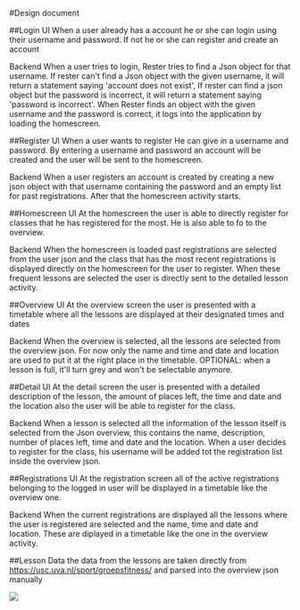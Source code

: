#Design document

##Login
UI
When a user already has a account he or she can login using their username and password. If not he or she can register and create an account

Backend
When a user tries to login, Rester tries to find a Json object for that username. If rester can't find a Json object with the given username, it will return a statement saying 'account does not exist', If rester can find a json object but the password is incorrect, it will return a statement saying 'password is incorrect'. When Rester finds an object with the given username and the password is correct, it logs into the application by loading the homescreen.

##Register
UI
When a user wants to register He can give in a username and password. By entering a username and password an account will be created and the user will be sent to the homescreen.

Backend
When a user registers an account is created by creating a new json object with that username containing the password and an empty list for past registrations. After that the homescreen activity starts.

##Homescreen
UI
At the homescreen the user is able to directly register for classes that he has registered for the most. He is also able to fo to the overview.

Backend
When the homescreen is loaded past registrations are selected from the user json and the class that has the most recent registrations is displayed directly on the homescreen for the user to register. When these frequent lessons are selected the user is directly sent to the detailed lesson activity.

##Overview
UI
At the overview screen the user is presented with a timetable where all the lessons are displayed at their designated times and dates

Backend
When the overview is selected, all the lessons are selected from the overview json. For now only the name and time and date and location are used to put it at the right place in the timetable. OPTIONAL: when a lesson is full, it'll turn grey and won't be selectable anymore.

##Detail
UI
At the detail screen the user is presented with a detailed description of the lesson, the amount of places left, the time and date and the location also the user will be able to register for the class.

Backend
When a lesson is selected all the information of the lesson itself is selected from the Json overview, this contains the name, description, number of places left, time and date and the location. When a user decides to register for the class, his username will be added tot the registration list inside the overview json.

##Registrations
UI
At the registration screen all of the active registrations belonging to the logged in user will be displayed in a timetable like the overview one.

Backend
When the current registrations are displayed all the lessons where the user is registered are selected and the name, time and date and location. These are diplayed in a timetable like the one in the overview activity.

##Lesson Data
the data from the lessons are taken directly from https://usc.uva.nl/sport/groepsfitness/ and parsed into the overview json manually

![](images/Programmeerproject-design.png)
